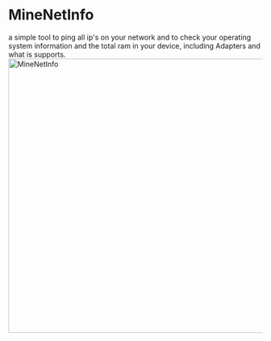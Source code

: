 # MineNetInfo
a simple tool to ping all ip's on your network and to check your operating system information and the total ram in your device, including Adapters and what is supports.
<img width="543" alt="MineNetInfo" src="https://user-images.githubusercontent.com/79325904/120238524-325b2a00-c211-11eb-91e8-ac086a4b1814.png">
